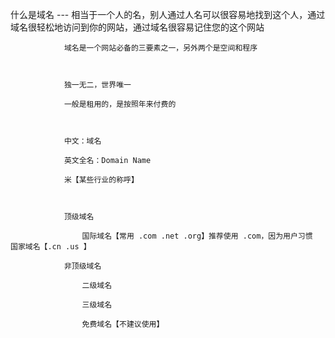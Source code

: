 

什么是域名 --- 相当于一个人的名，别人通过人名可以很容易地找到这个人，通过域名很轻松地访问到你的网站，通过域名很容易记住您的这个网站

				域名是一个网站必备的三要素之一，另外两个是空间和程序



				独一无二，世界唯一

				一般是租用的，是按照年来付费的



				中文：域名

				英文全名：Domain Name

				米【某些行业的称呼】



				顶级域名

					国际域名【常用 .com .net .org】推荐使用 .com，因为用户习惯   国家域名【.cn .us 】

				非顶级域名

					二级域名

					三级域名

					免费域名【不建议使用】

